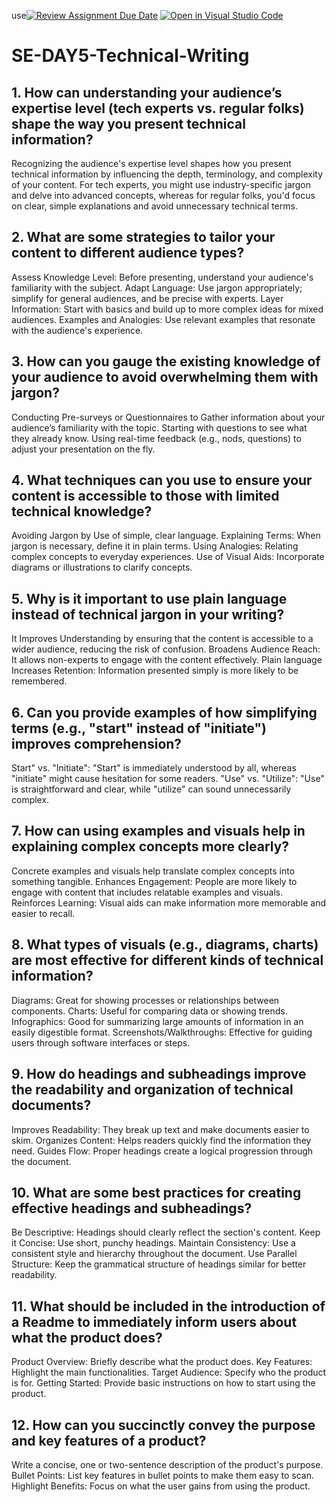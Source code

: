 use[![Review Assignment Due Date](https://classroom.github.com/assets/deadline-readme-button-22041afd0340ce965d47ae6ef1cefeee28c7c493a6346c4f15d667ab976d596c.svg)](https://classroom.github.com/a/zsAR-pyY)
[![Open in Visual Studio Code](https://classroom.github.com/assets/open-in-vscode-2e0aaae1b6195c2367325f4f02e2d04e9abb55f0b24a779b69b11b9e10269abc.svg)](https://classroom.github.com/online_ide?assignment_repo_id=15711865&assignment_repo_type=AssignmentRepo)
# SE-DAY5-Technical-Writing
## 1. How can understanding your audience’s expertise level (tech experts vs. regular folks) shape the way you present technical information?

Recognizing the audience's expertise level shapes how you present technical information by influencing the depth, terminology, and complexity of your content. For tech experts, you might use industry-specific jargon and delve into advanced concepts, whereas for regular folks, you'd focus on clear, simple explanations and avoid unnecessary technical terms.

## 2. What are some strategies to tailor your content to different audience types?

Assess Knowledge Level: Before presenting, understand your audience's familiarity with the subject.
Adapt Language: Use jargon appropriately; simplify for general audiences, and be precise with experts.
Layer Information: Start with basics and build up to more complex ideas for mixed audiences.
Examples and Analogies: Use relevant examples that resonate with the audience's experience.

## 3. How can you gauge the existing knowledge of your audience to avoid overwhelming them with jargon?

 Conducting Pre-surveys or Questionnaires to Gather information about your audience’s familiarity with the topic.
Starting with questions to see what they already know.
Using real-time feedback (e.g., nods, questions) to adjust your presentation on the fly.

## 4. What techniques can you use to ensure your content is accessible to those with limited technical knowledge?

Avoiding Jargon by Use of simple, clear language.
Explaining Terms: When jargon is necessary, define it in plain terms.
Using Analogies: Relating complex concepts to everyday experiences.
Use of Visual Aids: Incorporate diagrams or illustrations to clarify concepts.

## 5. Why is it important to use plain language instead of technical jargon in your writing?

It Improves Understanding by ensuring that the content is accessible to a wider audience, reducing the risk of confusion.
Broadens Audience Reach: It allows non-experts to engage with the content effectively.
Plain language Increases Retention: Information presented simply is more likely to be remembered.

## 6. Can you provide examples of how simplifying terms (e.g., "start" instead of "initiate") improves comprehension?

Start" vs. "Initiate": "Start" is immediately understood by all, whereas "initiate" might cause hesitation for some readers.
"Use" vs. "Utilize": "Use" is straightforward and clear, while "utilize" can sound unnecessarily complex.

## 7. How can using examples and visuals help in explaining complex concepts more clearly?

Concrete examples and visuals help translate complex concepts into something tangible.
Enhances Engagement: People are more likely to engage with content that includes relatable examples and visuals.
Reinforces Learning: Visual aids can make information more memorable and easier to recall.


## 8. What types of visuals (e.g., diagrams, charts) are most effective for different kinds of technical information?

Diagrams: Great for showing processes or relationships between components.
Charts: Useful for comparing data or showing trends.
Infographics: Good for summarizing large amounts of information in an easily digestible format.
Screenshots/Walkthroughs: Effective for guiding users through software interfaces or steps.

## 9. How do headings and subheadings improve the readability and organization of technical documents?

Improves Readability: They break up text and make documents easier to skim.
Organizes Content: Helps readers quickly find the information they need.
Guides Flow: Proper headings create a logical progression through the document.

## 10. What are some best practices for creating effective headings and subheadings?

Be Descriptive: Headings should clearly reflect the section's content.
Keep it Concise: Use short, punchy headings.
Maintain Consistency: Use a consistent style and hierarchy throughout the document.
Use Parallel Structure: Keep the grammatical structure of headings similar for better readability.

## 11. What should be included in the introduction of a Readme to immediately inform users about what the product does?

Product Overview: Briefly describe what the product does.
Key Features: Highlight the main functionalities.
Target Audience: Specify who the product is for.
Getting Started: Provide basic instructions on how to start using the product.

## 12. How can you succinctly convey the purpose and key features of a product?

 Write a concise, one or two-sentence description of the product's purpose.
Bullet Points: List key features in bullet points to make them easy to scan.
Highlight Benefits: Focus on what the user gains from using the product.
